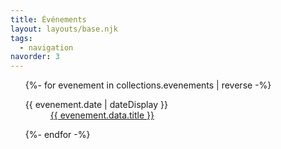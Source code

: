 ```yaml
---
title: Événements
layout: layouts/base.njk
tags:
  - navigation
navorder: 3
---
```


<ul>
{%- for evenement in collections.evenements | reverse -%}
  <dl>
    <dt>{{ evenement.date | dateDisplay }}</dt>
    <dd><a href="{{ evenement.url }}">{{ evenement.data.title }}</a></dd>
  </dl>
{%- endfor -%}
</ul>